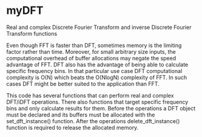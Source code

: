 # myDFT
Real and complex Discrete Fourier Transform and inverse Discrete Fourier Transform functions

Even though FFT is faster than DFT, sometimes memory is the limiting factor rather than time. Moreover, for small arbitrary size inputs, the computational overhead of buffer allocations may negate the speed advantage of FFT. DFT also has the advantage of being able to calculate specific frequency bins. In that particular use case DFT computational complexity is O(N) which beats the O(NlogN) complexity of FFT. In such cases DFT might be better suited to the application than FFT.

This code has several functions that can perform real and complex DFT/iDFT operations. There also functions that target specific frequency bins and only calculate results for them. Before the operations a DFT object must be declared and its buffers must be allocated with the set_dft_instance() function. After the operations delete_dft_instance() function is required to release the allocated memory.  
